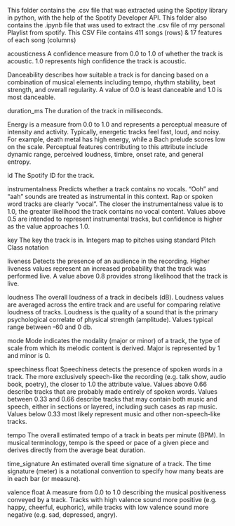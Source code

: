 This folder contains the .csv file that was extracted using the Spotipy library in python, with the help of the Spotify Developer API.
This folder also contains the .ipynb file that was used to extract the .csv file of my personal Playlist from spotify. This CSV File contains 
411 songs (rows) & 17 features of each song (columns) 





acousticness	A confidence measure from 0.0 to 1.0 of whether the track is acoustic. 1.0 represents high confidence the track is acoustic.


Danceability describes how suitable a track is for dancing based on a combination of musical elements including tempo, rhythm stability, beat strength, and overall regularity. A value of 0.0 is least danceable and 1.0 is most danceable.

duration_ms	The duration of the track in milliseconds.

Energy is a measure from 0.0 to 1.0 and represents a perceptual measure of intensity and activity. Typically, energetic tracks feel fast, loud, and noisy. For example, death metal has high energy, while a Bach prelude scores low on the scale. Perceptual features contributing to this attribute include dynamic range, perceived loudness, timbre, onset rate, and general entropy.

id	The Spotify ID for the track.

instrumentalness	Predicts whether a track contains no vocals. “Ooh” and “aah” sounds are treated as instrumental in this context. Rap or spoken word tracks are clearly “vocal”. The closer the instrumentalness value is to 1.0, the greater likelihood the track contains no vocal content. Values above 0.5 are intended to represent instrumental tracks, but confidence is higher as the value approaches 1.0.


key	The key the track is in. Integers map to pitches using standard Pitch Class notation 

liveness	Detects the presence of an audience in the recording. Higher liveness values represent an increased probability that the track was performed live. A value above 0.8 provides strong likelihood that the track is live.

loudness	The overall loudness of a track in decibels (dB). Loudness values are averaged across the entire track and are useful for comparing relative loudness of tracks. Loudness is the quality of a sound that is the primary psychological correlate of physical strength (amplitude). Values typical range between -60 and 0 db.

mode		Mode indicates the modality (major or minor) of a track, the type of scale from which its melodic content is derived. Major is represented by 1 and minor is 0.

speechiness	float	Speechiness detects the presence of spoken words in a track. The more exclusively speech-like the recording (e.g. talk show, audio book, poetry), the closer to 1.0 the attribute value. Values above 0.66 describe tracks that are probably made entirely of spoken words. Values between 0.33 and 0.66 describe tracks that may contain both music and speech, either in sections or layered, including such cases as rap music. Values below 0.33 most likely represent music and other non-speech-like tracks.

tempo	The overall estimated tempo of a track in beats per minute (BPM). In musical terminology, tempo is the speed or pace of a given piece and derives directly from the average beat duration.

time_signature		An estimated overall time signature of a track. The time signature (meter) is a notational convention to specify how many beats are in each bar (or measure).

valence	float	A measure from 0.0 to 1.0 describing the musical positiveness conveyed by a track. Tracks with high valence sound more positive (e.g. happy, cheerful, euphoric), while tracks with low valence sound more negative (e.g. sad, depressed, angry).

